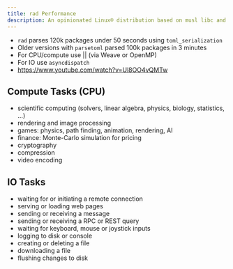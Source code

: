 ```yaml
---
title: rad Performance
description: An opinionated Linux® distribution based on musl libc and toybox
---
```


- `rad` parses 120k packages under 50 seconds using `toml_serialization`
- Older versions with `parsetoml` parsed 100k packages in 3 minutes
- For CPU/compute use || (via Weave or OpenMP)
- For IO use `asyncdispatch`
- https://www.youtube.com/watch?v=Ul8OO4vQMTw

## Compute Tasks (CPU)
- scientific computing (solvers, linear algebra, physics, biology, statistics, …)
- rendering and image processing
- games: physics, path finding, animation, rendering, AI
- finance: Monte-Carlo simulation for pricing
- cryptography
- compression
- video encoding

## IO Tasks
- waiting for or initiating a remote connection
- serving or loading web pages
- sending or receiving a message
- sending or receiving a RPC or REST query
- waiting for keyboard, mouse or joystick inputs
- logging to disk or console
- creating or deleting a file
- downloading a file
- flushing changes to disk
